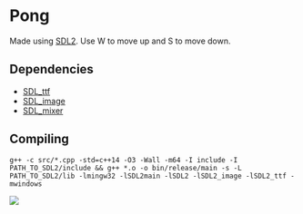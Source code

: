 # Pong
Made using [SDL2](https://www.libsdl.org/).
Use W to move up and S to move down.

Dependencies
---------
- [SDL_ttf](https://www.libsdl.org/projects/SDL_ttf/)
- [SDL_image](https://www.libsdl.org/projects/SDL_image/)
- [SDL_mixer](https://www.libsdl.org/projects/SDL_mixer/)

Compiling
--------
`g++ -c src/*.cpp -std=c++14 -O3 -Wall -m64 -I include -I PATH_TO_SDL2/include && g++ *.o -o bin/release/main -s -L PATH_TO_SDL2/lib -lmingw32 -lSDL2main -lSDL2 -lSDL2_image -lSDL2_ttf -mwindows`

![](https://i.imgur.com/RNwJWHK.png)
